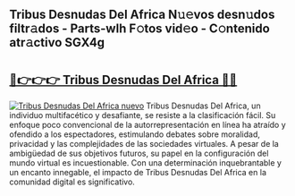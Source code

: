 ## Tribus Desnudas Del Africa N𝚞𝚎vos desn𝚞dos filtr𝚊dos - Parts-wIh F𝚘tos vid𝚎o - C𝚘ntenido atr𝚊ctivo SGX4g

# <h2><a href="http://mbczo66.tromn.icu/?c=Tribus+Desnudas+Del+Africa">🔗👉👉👉 Tribus Desnudas Del Africa 🔗🔗</a></h2>

[![Tribus Desnudas Del Africa nuevo](https://i.imgur.com/pEAQMta.gif)](http://mbczo66.tromn.icu/?c=Tribus+Desnudas+Del+Africa)
Tribus Desnudas Del Africa, un individuo multifacético y desafiante, se resiste a la clasificación fácil. Su enfoque poco convencional de la autorrepresentación en línea ha atraído y ofendido a los espectadores, estimulando debates sobre moralidad, privacidad y las complejidades de las sociedades virtuales. A pesar de la ambigüedad de sus objetivos futuros, su papel en la configuración del mundo virtual es incuestionable. Con una determinación inquebrantable y un encanto innegable, el impacto de Tribus Desnudas Del Africa en la comunidad digital es significativo.
